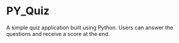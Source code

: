 # PY_Quiz

A simple quiz application built using Python. Users can answer the questions and receive a score at the end.
